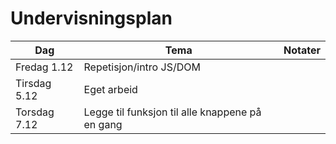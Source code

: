 # Undervisningsplan

|Dag             | Tema                        | Notater         |
|----------------|-----------------------------|-----------------|
|Fredag 1.12     |Repetisjon/intro JS/DOM      |                 |
|Tirsdag 5.12    |Eget arbeid                 | |
|Torsdag 7.12    |Legge til funksjon til alle knappene på en gang| |